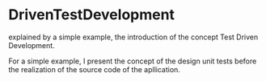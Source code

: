 # DrivenTestDevelopment
 explained by a simple example, the introduction of the concept Test Driven Development.
 
 
For a simple example, I present the concept of the design unit tests before the realization of the source code of the apllication.
